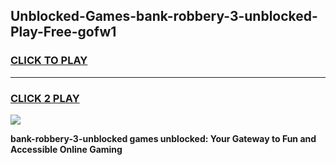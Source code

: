 
## Unblocked-Games-bank-robbery-3-unblocked-Play-Free-gofw1
<h3>
<a href="https://premium76.site?title=bank-robbery-3-unblocked&ref=19M">CLICK TO PLAY</a></h3>
<hr>

<h3>
<a href="https://premium76.site?title=bank-robbery-3-unblocked&ref=19M">CLICK 2 PLAY</a>
  
</h3>

<a href="https://premium76.site?title=bank-robbery-3-unblocked&ref=19M"><img src="https://clearcache.store/games.png"></a>


**bank-robbery-3-unblocked games unblocked: Your Gateway to Fun and Accessible Online Gaming**
